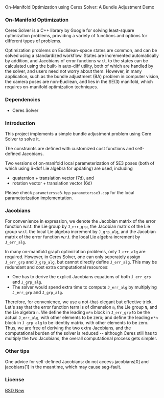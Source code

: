 On-Manifold Optimization using Ceres Solver: A Bundle Adjustment Demo

### On-Manifold Optimization

Ceres Solver is a C++ library by Google for solving least-square optimization problems, providing a variety of functions and options for different types of problems.

Optimization problems on Euclidean-space states are common, and can be solved using a standardized workflow. States are incremented automatically by addition, and Jacobians of error functions w.r.t. to the states can be calculated using the built-in auto-diff utility, both of which are handled by the solver, and users need not worry about them. However, in many application, such as the bundle adjustment (BA) problem in computer vision, the camera poses are non-Eucliean, and lies in the SE(3) manifold, which requires on-manifold optimization techniques. 

### Dependencies

- Ceres Solver

### Introduction 

This project implements a simple bundle adjustment problem using Cere Solver to solve it. 

The constraints are defined with customized cost functions and self-defined Jacobians.

Two versions of on-manifold local parameterization of SE3 poses (both of which using 6-dof Lie algebra for updating) are used, including

  - quaternion + translation vector (7d), and
  - rotation vector + translation vector (6d)

Please check `parametersse3.hpp` `parametersse3.cpp` for the local parameterization implementation.

### Jacobians

For convenience in expression, we denote the Jacobian matrix of the error function w.r.t. the Lie group by `J_err_grp`, the Jacobian matrix of the Lie group w.r.t. the local Lie algebra increment by `J_grp_alg`, and the Jacobian matrix of the error function w.r.t. the local Lie algebra increment by `J_err_alg`.

In many on-manifold graph optimization problems, only `J_err_alg` are required.  However, in Ceres Solver, one can only seperately assign `J_err_grp` and `J_grp_alg`, but cannot directly define `J_err_alg`. This may be redundant and cost extra computational resources:

  - One has to derive the explicit Jacobians equations of both `J_err_grp` and `J_grp_alg`.
  - The solver would spend extra time to compute `J_err_alg` by multiplying `J_err_grp` and `J_grp_alg`.

Therefore, for convenience, we use a not-that-elegant but effective trick. Let's say that the error function term is of dimension `m`, the Lie group `N`, and the Lie algebra `n`. We define the leading `m*n` block in  `J_err_grp` to be the actual `J_err_alg`, with other elements to be zero; and define the leading `n*n` block in `J_grp_alg` to be identity matrix, with other elements to be zero. Thus, we are free of deriving the two extra Jacobians, and the computational burden of the solver is reduced -- although Ceres still has to multiply the two Jacobians, the overall computational process gets simpler.
 
### Other tips

One advice for self-defined Jacobians: do not access jacobians[0] and jacobians[1] in the meantime, which may cause seg-fault.


### License 

[BSD New](LICENSE)
